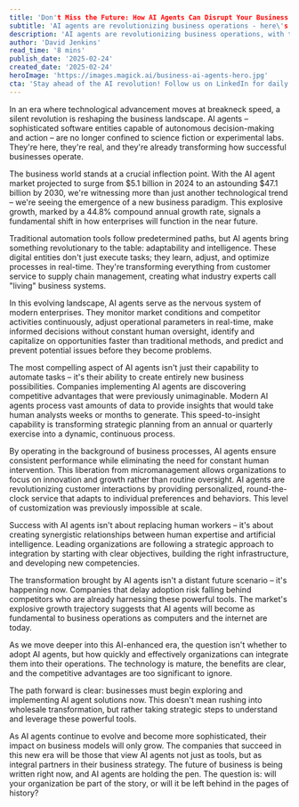 ```yaml
---
title: 'Don't Miss the Future: How AI Agents Can Disrupt Your Business Model'
subtitle: 'AI agents are revolutionizing business operations - here\'s what you need to know'
description: 'AI agents are revolutionizing business operations, with the market expected to reach $47.1 billion by 2030. These sophisticated software entities are transforming everything from customer service to strategic planning, offering unprecedented competitive advantages through real-time decision-making and process optimization. Companies must act now to harness this technology or risk falling behind in the rapidly evolving business landscape.'
author: 'David Jenkins'
read_time: '8 mins'
publish_date: '2025-02-24'
created_date: '2025-02-24'
heroImage: 'https://images.magick.ai/business-ai-agents-hero.jpg'
cta: 'Stay ahead of the AI revolution! Follow us on LinkedIn for daily insights into how AI agents are transforming business operations and gain exclusive access to implementation strategies that could revolutionize your organization.'
---
```


In an era where technological advancement moves at breakneck speed, a silent revolution is reshaping the business landscape. AI agents – sophisticated software entities capable of autonomous decision-making and action – are no longer confined to science fiction or experimental labs. They're here, they're real, and they're already transforming how successful businesses operate.

The business world stands at a crucial inflection point. With the AI agent market projected to surge from $5.1 billion in 2024 to an astounding $47.1 billion by 2030, we're witnessing more than just another technological trend – we're seeing the emergence of a new business paradigm. This explosive growth, marked by a 44.8% compound annual growth rate, signals a fundamental shift in how enterprises will function in the near future.

Traditional automation tools follow predetermined paths, but AI agents bring something revolutionary to the table: adaptability and intelligence. These digital entities don't just execute tasks; they learn, adjust, and optimize processes in real-time. They're transforming everything from customer service to supply chain management, creating what industry experts call "living" business systems.

In this evolving landscape, AI agents serve as the nervous system of modern enterprises. They monitor market conditions and competitor activities continuously, adjust operational parameters in real-time, make informed decisions without constant human oversight, identify and capitalize on opportunities faster than traditional methods, and predict and prevent potential issues before they become problems.

The most compelling aspect of AI agents isn't just their capability to automate tasks – it's their ability to create entirely new business possibilities. Companies implementing AI agents are discovering competitive advantages that were previously unimaginable. Modern AI agents process vast amounts of data to provide insights that would take human analysts weeks or months to generate. This speed-to-insight capability is transforming strategic planning from an annual or quarterly exercise into a dynamic, continuous process.

By operating in the background of business processes, AI agents ensure consistent performance while eliminating the need for constant human intervention. This liberation from micromanagement allows organizations to focus on innovation and growth rather than routine oversight. AI agents are revolutionizing customer interactions by providing personalized, round-the-clock service that adapts to individual preferences and behaviors. This level of customization was previously impossible at scale.

Success with AI agents isn't about replacing human workers – it's about creating synergistic relationships between human expertise and artificial intelligence. Leading organizations are following a strategic approach to integration by starting with clear objectives, building the right infrastructure, and developing new competencies.

The transformation brought by AI agents isn't a distant future scenario – it's happening now. Companies that delay adoption risk falling behind competitors who are already harnessing these powerful tools. The market's explosive growth trajectory suggests that AI agents will become as fundamental to business operations as computers and the internet are today.

As we move deeper into this AI-enhanced era, the question isn't whether to adopt AI agents, but how quickly and effectively organizations can integrate them into their operations. The technology is mature, the benefits are clear, and the competitive advantages are too significant to ignore.

The path forward is clear: businesses must begin exploring and implementing AI agent solutions now. This doesn't mean rushing into wholesale transformation, but rather taking strategic steps to understand and leverage these powerful tools.

As AI agents continue to evolve and become more sophisticated, their impact on business models will only grow. The companies that succeed in this new era will be those that view AI agents not just as tools, but as integral partners in their business strategy. The future of business is being written right now, and AI agents are holding the pen. The question is: will your organization be part of the story, or will it be left behind in the pages of history?